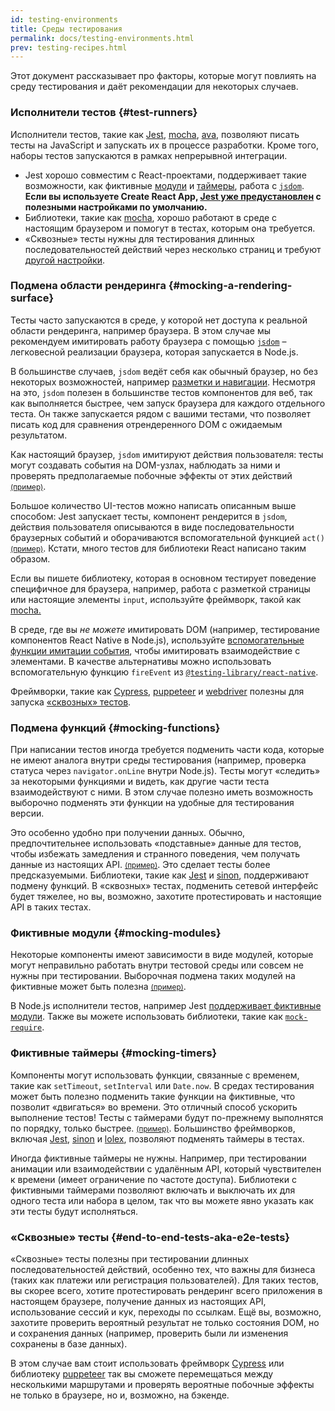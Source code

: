 ```yaml
---
id: testing-environments
title: Среды тестирования
permalink: docs/testing-environments.html
prev: testing-recipes.html
---
```


<!-- Этот документ предназначен для людей, которые знают, как использовать JavaScript и умеют писать тесты. Он показывает различия в средах тестирования React-компонентов и как эти различия повлияют на тесты, которые они пишут. Документ, по большей части, про react-dom-компоненты для веб и частично про другие рендереры. -->

Этот документ рассказывает про факторы, которые могут повлиять на среду тестирования и даёт рекомендации для некоторых случаев.

### Исполнители тестов {#test-runners}

Исполнители тестов, такие как [Jest](https://jestjs.io/), [mocha](https://mochajs.org/), [ava](https://github.com/avajs/ava), позволяют писать тесты на JavaScript и запускать их в процессе разработки. Кроме того, наборы тестов запускаются в рамках непрерывной интеграции.

- Jest хорошо совместим с React-проектами, поддерживает такие возможности, как фиктивные [модули](#mocking-modules) и [таймеры](#mocking-timers), работа с [`jsdom`](#mocking-a-rendering-surface). **Если вы используете Create React App, [Jest уже предустановлен](https://facebook.github.io/create-react-app/docs/running-tests) с полезными настройками по умолчанию.**
- Библиотеки, такие как [mocha](https://mochajs.org/#running-mocha-in-the-browser), хорошо работают в среде с настоящим браузером и помогут в тестах, которым она требуется.
- «Сквозные» тесты нужны для тестирования длинных последовательностей действий через несколько страниц и требуют [другой настройки](#end-to-end-tests-aka-e2e-tests).

### Подмена области рендеринга {#mocking-a-rendering-surface}

Тесты часто запускаются в среде, у которой нет доступа к реальной области рендеринга, например браузера. В этом случае мы рекомендуем имитировать работу браузера с помощью [`jsdom`](https://github.com/jsdom/jsdom) – легковесной реализации браузера, которая запускается в Node.js.

В большинстве случаев, `jsdom` ведёт себя как обычный браузер, но без некоторых возможностей, например [разметки и навигации](https://github.com/jsdom/jsdom#unimplemented-parts-of-the-web-platform). Несмотря на это, `jsdom` полезен в большинстве тестов компонентов для веб, так как выполняется быстрее, чем запуск браузера для каждого отдельного теста. Он также запускается рядом с вашими тестами, что позволяет писать код для сравнения отрендеренного DOM с ожидаемым результатом.

Как настоящий браузер, `jsdom` имитируют действия пользователя: тесты могут создавать события на DOM-узлах, наблюдать за ними и проверять предполагаемые побочные эффекты от этих действий [<small>(пример)</small>](/docs/testing-recipes.html#events).

Большое количество UI-тестов можно написать описанным выше способом: Jest запускает тесты, компонент рендерится в `jsdom`, действия пользователя описываются в виде последовательности браузерных событий и оборачиваются вспомогательной функцией `act()` [<small>(пример)</small>](/docs/testing-recipes.html#act). Кстати, много тестов для библиотеки React написано таким образом.

Если вы пишете библиотеку, которая в основном тестирует поведение специфичное для браузера, например, работа с разметкой страницы или настоящие элементы `input`, используйте фреймворк, такой как [mocha.](https://mochajs.org/)

В среде, где вы _не можете_ имитировать DOM (например, тестирование компонентов React Native в Node.js), используйте [вспомогательные функции имитации события](https://reactjs.org/docs/test-utils.html#simulate), чтобы имитировать взаимодействие с элементами. В качестве альтернативы можно использовать вспомогательную функцию `fireEvent` из [`@testing-library/react-native`](https://testing-library.com/docs/native-testing-library).

Фреймворки, такие как [Cypress](https://www.cypress.io/), [puppeteer](https://github.com/GoogleChrome/puppeteer) и [webdriver](https://www.seleniumhq.org/projects/webdriver/) полезны для запуска [«сквозных» тестов](#end-to-end-tests-aka-e2e-tests).

### Подмена функций {#mocking-functions}

При написании тестов иногда требуется подменить части кода, которые не имеют аналога внутри среды тестирования (например, проверка статуса через `navigator.onLine` внутри Node.js). Тесты могут «следить» за некоторыми функциями и видеть, как другие части теста взаимодействуют с ними. В этом случае полезно иметь возможность выборочно подменять эти функции на удобные для тестирования версии.

Это особенно удобно при получении данных. Обычно, предпочтительнее использовать «подставные» данные для тестов, чтобы избежать замедления и странного поведения, чем получать данные из настоящих API. [<small>(пример)</small>](/docs/testing-recipes.html#data-fetching). Это сделает тесты более предсказуемыми. Библиотеки, такие как [Jest](https://jestjs.io/) и [sinon](https://sinonjs.org/), поддерживают подмену функций. В «сквозных» тестах, подменить сетевой интерфейс будет тяжелее, но вы, возможно, захотите протестировать и настоящие API в таких тестах.

### Фиктивные модули {#mocking-modules}

Некоторые компоненты имеют зависимости в виде модулей, которые могут неправильно работать внутри тестовой среды или совсем не нужны при тестировании. Выборочная подмена таких модулей на фиктивные может быть полезна [<small>(пример)</small>](/docs/testing-recipes.html#mocking-modules).

В Node.js исполнители тестов, например Jest [поддерживает фиктивные модули](https://jestjs.io/docs/ru/manual-mocks). Также вы можете использовать библиотеки, такие как [`mock-require`](https://www.npmjs.com/package/mock-require).

### Фиктивные таймеры {#mocking-timers}

Компоненты могут использовать функции, связанные с временем, такие как `setTimeout`, `setInterval` или `Date.now`. В средах тестирования может быть полезно подменить такие функции на фиктивные, что позволит «двигаться» во времени. Это отличный способ ускорить выполнение тестов! Тесты с таймерами будут по-прежнему выполнятся по порядку, только быстрее. [<small>(пример)</small>](/docs/testing-recipes.html#timers). Большинство фреймворков, включая [Jest](https://jestjs.io/docs/en/timer-mocks), [sinon](https://sinonjs.org/releases/v7.3.2/fake-timers/) и [lolex](https://github.com/sinonjs/lolex), позволяют подменять таймеры в тестах.

Иногда фиктивные таймеры не нужны. Например, при тестировании анимации или взаимодействии с удалённым API, который чувствителен к времени (имеет ограничение по частоте доступа). Библиотеки с фиктивными таймерами позволяют включать и выключать их для одного теста или набора в целом, так что вы можете явно указать как эти тесты будут исполняться.

### «Сквозные» тесты {#end-to-end-tests-aka-e2e-tests}

«Сквозные» тесты полезны при тестировании длинных последовательностей действий, особенно тех, что важны для бизнеса (таких как платежи или регистрация пользователей). Для таких тестов, вы скорее всего, хотите протестировать рендеринг всего приложения в настоящем браузере, получение данных из настоящих API, использование сессий и кук, переходы по ссылкам. Ещё вы, возможно, захотите проверить вероятный результат не только состояния DOM, но и сохранения данных (например, проверить были ли изменения сохранены в базе данных).

В этом случае вам стоит использовать фреймворк [Cypress](https://www.cypress.io/) или библиотеку [puppeteer](https://github.com/GoogleChrome/puppeteer) так вы сможете перемещаться между несколькими маршрутами и проверять вероятные побочные эффекты не только в браузере, но и, возможно, на бэкенде.
